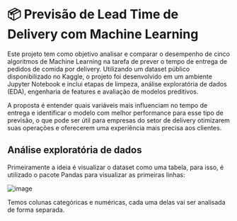 # 📦 Previsão de Lead Time de Delivery com Machine Learning

Este projeto tem como objetivo analisar e comparar o desempenho de cinco algoritmos de Machine Learning na tarefa de prever o tempo de entrega de pedidos de comida por delivery. Utilizando um dataset público disponibilizado no Kaggle, o projeto foi desenvolvido em um ambiente Jupyter Notebook e inclui etapas de limpeza, análise exploratória de dados (EDA), engenharia de features e avaliação de modelos preditivos.

A proposta é entender quais variáveis mais influenciam no tempo de entrega e identificar o modelo com melhor performance para esse tipo de previsão, o que pode ser útil para empresas do setor de delivery otimizarem suas operações e oferecerem uma experiência mais precisa aos clientes.


## Análise exploratória de dados

Primeiramente a ideia é visualizar o dataset como uma tabela, para isso, é utilizado o pacote Pandas para visualizar as primeiras linhas:

![image](https://github.com/user-attachments/assets/90d5988b-196d-4e5d-84c7-3e5e803bb3b4)


Temos colunas categóricas e numéricas, cada uma delas vai ser analisada de forma separada.


